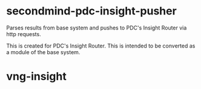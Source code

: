 # secondmind-pdc-insight-pusher
Parses results from base system and pushes to PDC's Insight Router via http requests.

This is created for PDC's Insight Router.
This is intended to be converted as a module of the base system.
# vng-insight
